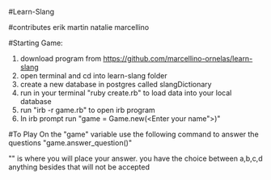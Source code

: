 #Learn-Slang

#contributes
erik
martin
natalie
marcellino

#Starting Game:
  1) download program from https://github.com/marcellino-ornelas/learn-slang
  2) open terminal and cd into learn-slang folder
  3) create a new database in postgres called slangDictionary
  4) run in your terminal "ruby create.rb" to load data into your local database
  5) run "irb -r game.rb" to open irb program
  6) In irb prompt run "game = Game.new(<Enter your name">)"

#To Play
On the "game" variable use the following command to answer the questions
"game.answer_question(<Answer>)"

"<Answer>" is where you will place your answer. you have the choice between a,b,c,d anything besides that will not be accepted

